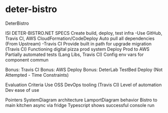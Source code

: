 # deter-bistro
DeterBistro

ISI DETER-BISTRO.NET SPECS
Create build, deploy, test infra
    -Use GitHub, Travis CI, AWS CloudFormation/CodeDeploy
Auto pull all dependencies (From Upstream) 
    -Travis CI
Provide built in path for upgrade migration (Travis CI)
Functioning digital pizza prod system
Deploy Prod to AWS
Partially automated tests (Lang Libs, Travis CI)
Config env vars for component commun

Bonus: Travis CI
Bonus: AWS Deploy
Bonus: DeterLab TestBed Deploy (Not Attempted - Time Constraints)

Evaluation Criteria
Use OSS DevOps tooling (Travis CI)
Level of automation
Dev ease of use

Pointers
SystemDiagram architecture
LamportDiagram behavior
Bistro to main kitchen async via fridge
Typescript shows successful console run
